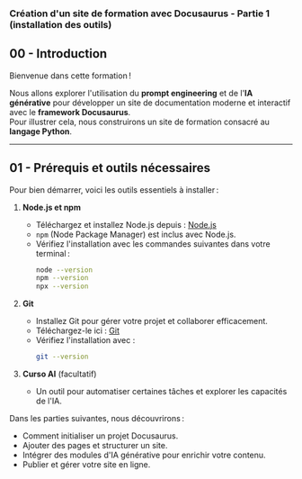 ### Création d'un site de formation avec Docusaurus - Partie 1 (installation des outils)

## 00 - **Introduction**

Bienvenue dans cette formation !

Nous allons explorer l'utilisation du **prompt engineering** et de l'**IA générative** pour développer un site de documentation moderne et interactif avec le **framework Docusaurus**.  
Pour illustrer cela, nous construirons un site de formation consacré au **langage Python**.

---

## 01 - **Prérequis et outils nécessaires**

Pour bien démarrer, voici les outils essentiels à installer :

1. **Node.js et npm**  
   - Téléchargez et installez Node.js depuis : [Node.js](https://nodejs.org)  
   - `npm` (Node Package Manager) est inclus avec Node.js.  
   - Vérifiez l'installation avec les commandes suivantes dans votre terminal :
     ```bash
     node --version
     npm --version
     npx --version
     ```

2. **Git**  
   - Installez Git pour gérer votre projet et collaborer efficacement.  
   - Téléchargez-le ici : [Git](https://git-scm.com/)  
   - Vérifiez l'installation avec :
     ```bash
     git --version
     ```

3. **Curso AI** (facultatif)  
   - Un outil pour automatiser certaines tâches et explorer les capacités de l'IA.


Dans les parties suivantes, nous découvrirons :

- Comment initialiser un projet Docusaurus.  
- Ajouter des pages et structurer un site.  
- Intégrer des modules d'IA générative pour enrichir votre contenu.  
- Publier et gérer votre site en ligne.
